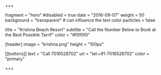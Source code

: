 
+++

fragment = "hero"
#disabled = true
date = "2016-09-07"
weight = 50
background = "transparent" # can influence the text color
particles = false

title = "Krishna Beach Resort"
subtitle = "Call the Number Below to Book at the Best Possible Tarrif"
color = "#f0f0f0"

[header]
  image = "krishna.png"
  height = "100px"

[[buttons]]
  text = "Call 7016528702"
  url = "tel:+91-7016528702"
  color = "primary"


+++
